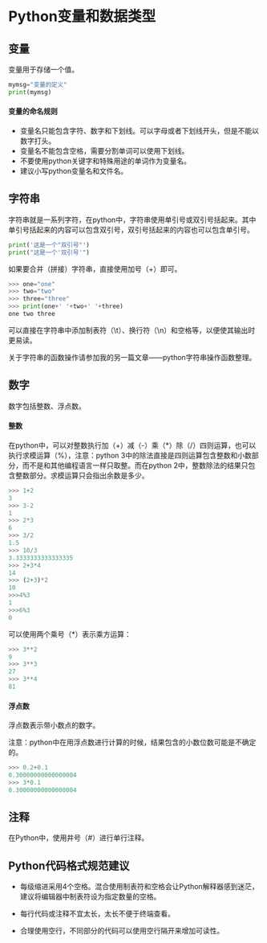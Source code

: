 # Python变量和数据类型



## 变量

变量用于存储一个值。

```python
mymsg="变量的定义"
print(mymsg)
```

#### 变量的命名规则 

- 变量名只能包含字符、数字和下划线。可以字母或者下划线开头，但是不能以数字打头。
- 变量名不能包含空格，需要分割单词可以使用下划线。
- 不要使用python关键字和特殊用途的单词作为变量名。
- 建议小写python变量名和文件名。



## 字符串

字符串就是一系列字符，在python中，字符串使用单引号或双引号括起来。其中单引号括起来的内容可以包含双引号，双引号括起来的内容也可以包含单引号。

```python
print('这是一个"双引号"')
print("这是一个'双引号'")
```

如果要合并（拼接）字符串，直接使用加号（+）即可。

```python
>>> one="one"
>>> two="two"
>>> three="three"
>>> print(one+' '+two+' '+three)
one two three
```

可以直接在字符串中添加制表符（\t）、换行符（\n）和空格等，以便使其输出时更易读。

关于字符串的函数操作请参加我的另一篇文章——python字符串操作函数整理。



## 数字

数字包括整数、浮点数。

#### 整数

在python中，可以对整数执行加（+）减（-）乘（*）除（/）四则运算，也可以执行求模运算（%），注意：python 3中的除法直接是四则运算包含整数和小数部分，而不是和其他编程语言一样只取整。而在python 2中，整数除法的结果只包含整数部分。求模运算只会指出余数是多少。

```python
>>> 1+2
3
>>> 3-2
1
>>> 2*3
6
>>> 3/2
1.5
>>> 10/3
3.3333333333333335
>>> 2+3*4
14
>>> (2+3)*2
10
>>>4%3
1
>>>6%3
0
```

可以使用两个乘号（*）表示乘方运算：

```python
>>> 3**2
9
>>> 3**3
27
>>> 3**4
81
```

#### 浮点数

浮点数表示带小数点的数字。

注意：python中在用浮点数进行计算的时候，结果包含的小数位数可能是不确定的。

```python
>>> 0.2+0.1
0.30000000000000004
>>> 3*0.1
0.30000000000000004
```



## 注释

在Python中，使用井号（#）进行单行注释。



## Python代码格式规范建议



- 每级缩进采用4个空格。混合使用制表符和空格会让Python解释器感到迷茫，建议将编辑器中制表符设为指定数量的空格。

- 每行代码或注释不宜太长，太长不便于终端查看。

- 合理使用空行，不同部分的代码可以使用空行隔开来增加可读性。

  